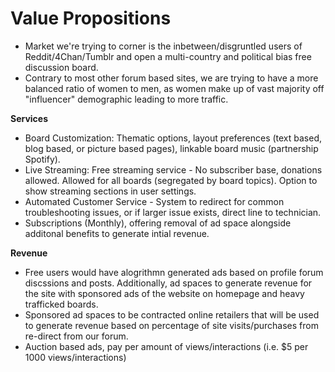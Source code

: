 # Value Propositions
* Market we're trying to corner is the inbetween/disgruntled users of Reddit/4Chan/Tumblr and open a multi-country and political bias free discussion board. <br>
* Contrary to most other forum based sites, we are trying to have a more balanced ratio of women to men, as women make up of vast majority off "influencer" demographic leading to more traffic.

__Services__
* Board Customization: Thematic options, layout preferences (text based, blog based, or picture based pages), linkable board music (partnership Spotify).
* Live Streaming: Free streaming service - No subscriber base, donations allowed. Allowed for all boards (segregated by board topics). Option to show streaming sections in user settings.
* Automated Customer Service - System to redirect for common troubleshooting issues, or if larger issue exists, direct line to technician. 
* Subscriptions (Monthly), offering removal of ad space alongside additonal benefits to generate intial revenue. 

__Revenue__
* Free users would have alogrithmn generated ads based on profile forum discssions and posts. Additionally, ad spaces to generate revenue for the site with sponsored ads of the website on homepage and heavy trafficked boards. 
* Sponsored ad spaces to be contracted online retailers that will be used to generate revenue based on percentage of site visits/purchases from re-direct from our forum. 
* Auction based ads, pay per amount of views/interactions (i.e. $5 per 1000 views/interactions)
